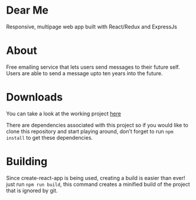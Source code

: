 # Dear Me
Responsive, multipage web app built with React/Redux and ExpressJs

# About 
Free emailing service that lets users send messages to their future self. Users are able to send a message upto ten years into the future.

# Downloads
You can take a look at the working project [here](https://dear-me.herokuapp.com/)

There are dependencies associated with this project so if you would like to clone this repository and start playing around, don't forget to run ``npm install`` to get these dependencies.

# Building
Since create-react-app is being used, creating a build is easier than ever! just run ``npm run build``, this command creates a minified build of the project that is ignored by git.
